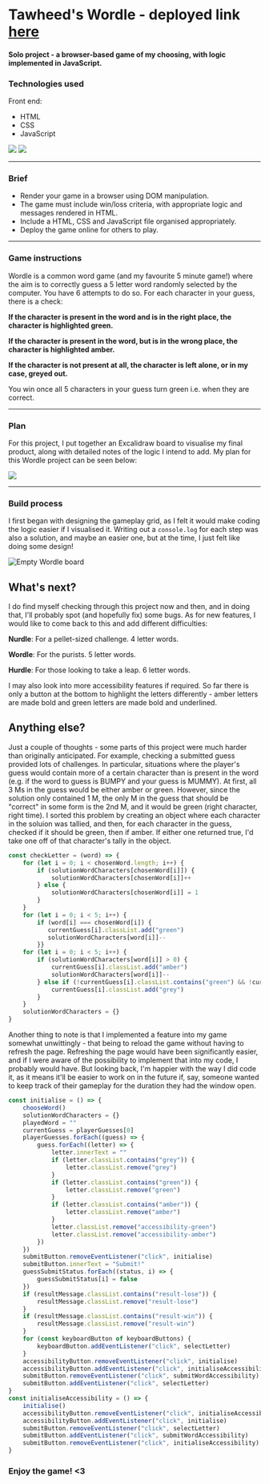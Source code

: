 # Tawheed's Wordle - deployed link [here](https://tawheedahmed28.github.io/wordle-game-project/)

#### Solo project - a browser-based game of my choosing, with logic implemented in JavaScript.

### Technologies used

Front end:
- HTML
- CSS
- JavaScript

![](./images/WordleFull.png)
![](./images/WordleFullAccessibility.png)

---

### Brief

- Render your game in a browser using DOM manipulation.
- The game must include win/loss criteria, with appropriate logic and messages rendered in HTML.
- Include a HTML, CSS and JavaScript file organised appropriately.
- Deploy the game online for others to play.

---

### Game instructions

Wordle is a common word game (and my favourite 5 minute game!) where the aim is to correctly guess a 5 letter word randomly selected by the computer. You have 6 attempts to do so. For each character in your guess, there is a check:

**If the character is present in the word and is in the right place, the character is highlighted green.**

**If the character is present in the word, but is in the wrong place, the character is highlighted amber.**

**If the character is not present at all, the character is left alone, or in my case, greyed out.**

You win once all 5 characters in your guess turn green i.e. when they are correct.

---

### Plan

For this project, I put together an Excalidraw board to visualise my final product, along with detailed notes of the logic I intend to add. My plan for this Wordle project can be seen below:

![](./images/WordlePlan.png)

---

### Build process

I first began with designing the gameplay grid, as I felt it would make coding the logic easier if I visualised it. Writing out a `console.log` for each step was also a solution, and maybe an easier one, but at the time, I just felt like doing some design!

![Empty Wordle board](./images/WordleEmpty.png "Empty Wordle board")


## What's next?

I do find myself checking through this project now and then, and in doing that, I'll probably spot (and hopefully fix) some bugs. As for new features, I would like to come back to this and add different difficulties:

**Nurdle**: For a pellet-sized challenge. 4 letter words.

**Wordle**: For the purists. 5 letter words.

**Hurdle**: For those looking to take a leap. 6 letter words.

I may also look into more accessibility features if required. So far there is only a button at the bottom to highlight the letters differently - amber letters are made bold and green letters are made bold and underlined.

## Anything else?

Just a couple of thoughts - some parts of this project were much harder than originally anticipated. For example, checking a submitted guess provided lots of challenges. In particular, situations where the player's guess would contain more of a certain character than is present in the word (e.g. if the word to guess is BUMPY and your guess is MUMMY). At first, all 3 Ms in the guess would be either amber or green. However, since the solution only contained 1 M, the only M in the guess that should be "correct" in some form is the 2nd M, and it would be green (right character, right time). I sorted this problem by creating an object where each character in the soluion was tallied, and then, for each character in the guess, checked if it should be green, then if amber. If either one returned true, I'd take one off of that character's tally in the object.

```js
const checkLetter = (word) => {
    for (let i = 0; i < chosenWord.length; i++) {
        if (solutionWordCharacters[chosenWord[i]]) {
            solutionWordCharacters[chosenWord[i]]++
        } else {
            solutionWordCharacters[chosenWord[i]] = 1
        }
    }
    for (let i = 0; i < 5; i++) {
        if (word[i] === chosenWord[i]) {
           currentGuess[i].classList.add("green")
           solutionWordCharacters[word[i]]--
        }}
    for (let i = 0; i < 5; i++) {
        if (solutionWordCharacters[word[i]] > 0) {
            currentGuess[i].classList.add("amber")
            solutionWordCharacters[word[i]]--
        } else if (!currentGuess[i].classList.contains("green") && !currentGuess[i].classList.contains("amber")) {
            currentGuess[i].classList.add("grey")
        }
    }
    solutionWordCharacters = {}
}
```

Another thing to note is that I implemented a feature into my game somewhat unwittingly - that being to reload the game without having to refresh the page. Refreshing the page would have been significantly easier, and if I were aware of the possibility to implement that into my code, I probably would have. But looking back, I'm happier with the way I did code it, as it means it'll be easier to work on in the future if, say, someone wanted to keep track of their gameplay for the duration they had the window open.
```js
const initialise = () => {
    chooseWord()
    solutionWordCharacters = {}
    playedWord = ""
    currentGuess = playerGuesses[0]
    playerGuesses.forEach((guess) => {
        guess.forEach((letter) => {
            letter.innerText = ""
            if (letter.classList.contains("grey")) {
                letter.classList.remove("grey")
            }
            if (letter.classList.contains("green")) {
                letter.classList.remove("green")
            }
            if (letter.classList.contains("amber")) {
                letter.classList.remove("amber")
            }
            letter.classList.remove("accessibility-green") 
            letter.classList.remove("accessibility-amber")
        })
    })
    submitButton.removeEventListener("click", initialise)
    submitButton.innerText = "Submit!"
    guessSubmitStatus.forEach((status, i) => {
        guessSubmitStatus[i] = false
    })
    if (resultMessage.classList.contains("result-lose")) {
        resultMessage.classList.remove("result-lose")
    }
    if (resultMessage.classList.contains("result-win")) {
        resultMessage.classList.remove("result-win")
    }
    for (const keyboardButton of keyboardButtons) {
        keyboardButton.addEventListener("click", selectLetter) 
    }
    accessibilityButton.removeEventListener("click", initialise)
    accessibilityButton.addEventListener("click", initialiseAccessibility)
    submitButton.removeEventListener("click", submitWordAccessibility)
    submitButton.addEventListener("click", selectLetter)
}
const initialiseAccessibility = () => {
    initialise()
    accessibilityButton.removeEventListener("click", initialiseAccessibility)
    accessibilityButton.addEventListener("click", initialise)
    submitButton.removeEventListener("click", selectLetter)
    submitButton.addEventListener("click", submitWordAccessibility)
    submitButton.removeEventListener("click", initialiseAccessibility)
}
```

### Enjoy the game! <3